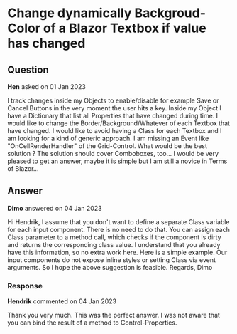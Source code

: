 # Change dynamically Backgroud-Color of a Blazor Textbox if value has changed

## Question

**Hen** asked on 01 Jan 2023

I track changes inside my Objects to enable/disable for example Save or Cancel Buttons in the very moment the user hits a key. Inside my Object I have a Dictionary that list all Properties that have changed during time. I would like to change the Border/Background/Whatever of each Textbox that have changed. I would like to avoid having a Class for each Textbox and I am looking for a kind of generic approach. I am missing an Event like "OnCellRenderHandler" of the Grid-Control. What would be the best solution ? The solution should cover Comboboxes, too... I would be very pleased to get an answer, maybe it is simple but I am still a novice in Terms of Blazor...

## Answer

**Dimo** answered on 04 Jan 2023

Hi Hendrik, I assume that you don't want to define a separate Class variable for each input component. There is no need to do that. You can assign each Class parameter to a method call, which checks if the component is dirty and returns the corresponding class value. I understand that you already have this information, so no extra work here. Here is a simple example. Our input components do not expose inline styles or setting Class via event arguments. So I hope the above suggestion is feasible. Regards, Dimo

### Response

**Hendrik** commented on 04 Jan 2023

Thank you very much. This was the perfect answer. I was not aware that you can bind the result of a method to Control-Properties.
